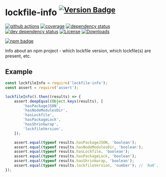 # lockfile-info <sup>[![Version Badge][npm-version-svg]][package-url]</sup>

[![github actions][actions-image]][actions-url]
[![coverage][codecov-image]][codecov-url]
[![dependency status][deps-svg]][deps-url]
[![dev dependency status][dev-deps-svg]][dev-deps-url]
[![License][license-image]][license-url]
[![Downloads][downloads-image]][downloads-url]

[![npm badge][npm-badge-png]][package-url]

Info about an npm project - which lockfile version, which lockfile(s) are present, etc.

## Example

```js
const lockfileInfo = require('lockfile-info');
const assert = require('assert');

lockfileInfo().then((results) => {
	assert.deepEqual(Object.keys(results), [
		'hasPackageJSON',
		'hasNodeModulesDir',
		'hasLockfile',
		'hasPackageLock',
		'hasShrinkwrap',
		'lockfileVersion',
	]);

	assert.equal(typeof results.hasPackageJSON, 'boolean');
	assert.equal(typeof results.hasNodeModulesDir, 'boolean');
	assert.equal(typeof results.hasLockfile, 'boolean');
	assert.equal(typeof results.hasPackageLock, 'boolean');
	assert.equal(typeof results.hasShrinkwrap, 'boolean');
	assert.equal(typeof results.lockfileVersion, 'number'); // `NaN`, `1`, `2`, or `3`
});
```

[package-url]: https://npmjs.org/package/lockfile-info
[npm-version-svg]: https://versionbadg.es/ljharb/lockfile-info.svg
[deps-svg]: https://david-dm.org/ljharb/lockfile-info.svg
[deps-url]: https://david-dm.org/ljharb/lockfile-info
[dev-deps-svg]: https://david-dm.org/ljharb/lockfile-info/dev-status.svg
[dev-deps-url]: https://david-dm.org/ljharb/lockfile-info#info=devDependencies
[npm-badge-png]: https://nodei.co/npm/lockfile-info.png?downloads=true&stars=true
[license-image]: https://img.shields.io/npm/l/lockfile-info.svg
[license-url]: LICENSE
[downloads-image]: https://img.shields.io/npm/dm/lockfile-info.svg
[downloads-url]: https://npm-stat.com/charts.html?package=lockfile-info
[codecov-image]: https://codecov.io/gh/ljharb/lockfile-info/branch/main/graphs/badge.svg
[codecov-url]: https://app.codecov.io/gh/ljharb/lockfile-info/
[actions-image]: https://img.shields.io/endpoint?url=https://github-actions-badge-u3jn4tfpocch.runkit.sh/ljharb/lockfile-info
[actions-url]: https://github.com/ljharb/lockfile-info/actions
